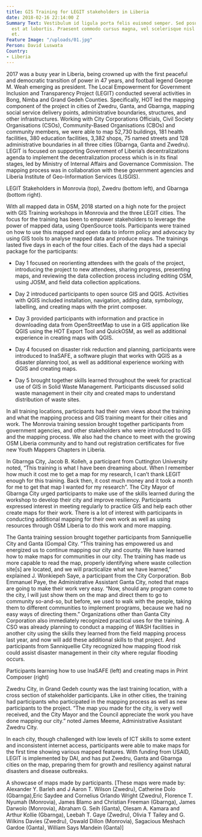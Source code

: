 ```yaml
---
title: GIS Training for LEGIT stakeholders in Liberia
date: 2018-02-16 22:14:00 Z
Summary Text: Vestibulum id ligula porta felis euismod semper. Sed posuere consectetur
  est at lobortis. Praesent commodo cursus magna, vel scelerisque nisl consectetur
  et.
Feature Image: "/uploads/01.jpg"
Person: David Luswata
Country:
- Liberia
---
```


2017 was a busy year in Liberia, being crowned up with the first peaceful and democratic transition of power in 47 years, and football legend George M. Weah emerging as president. The Local Empowerment for Government Inclusion and Transparency Project (LEGIT) conducted several activities in Bong, Nimba and Grand Gedeh Counties. Specifically, HOT led the mapping component of the project in cities of Zwedru, Ganta, and Gbarnga, mapping social service delivery points, administrative boundaries, structures, and other infrastructures. Working with City Corporations Officials, Civil Society Organisations (CSOs), Community-Based Organisations (CBOs) and community members, we were able to map 52,730 buildings, 181 health facilities, 380 education facilities, 3,382 shops, 75 named streets and 128 administrative boundaries in all three cities (Gbarnga, Ganta and Zwedru). LEGIT is focused on supporting Government of Liberia’s decentralizations agenda to implement the decentralization process which is in its final stages, led by Ministry of Internal Affairs and Governance Commission. The mapping process was in collaboration with these government agencies and Liberia Institute of Geo-Information Services (LISGIS).

LEGIT Stakeholders in Monrovia (top), Zwedru (bottom left), and Gbarnga (bottom right).

With all mapped data in OSM, 2018 started on a high note for the project with GIS Training workshops in Monrovia and the three LEGIT cities. The focus for the training has been to empower stakeholders to leverage the power of mapped data, using OpenSource tools. Participants were trained on how to use this mapped and open data to inform policy and advocacy by using GIS tools to analyse mapped data and produce maps. The trainings lasted five days in each of the four cities. Each of the days had a special package for the participants:


* Day 1 focused on reorienting attendees with the goals of the project, introducing the project to new attendees, sharing progress, presenting maps, and reviewing the data collection process including editing OSM, using JOSM, and field data collection applications.

* Day 2 introduced participants to open source GIS and QGIS. Activities with QGIS included installation, navigation, adding data, symbology, labelling, and creating maps with the print composer.

* Day 3 provided participants with information and practice in downloading data from OpenStreetMap to use in a GIS application like QGIS using the HOT Export Tool and QuickOSM, as well as additional experience in creating maps with QGIS.

* Day 4 focused on disaster risk reduction and planning, participants were introduced to InaSAFE, a software plugin that works with QGIS as a disaster planning tool, as well as additional experience working with QGIS and creating maps.

* Day 5 brought together skills learned throughout the week for practical use of GIS in Solid Waste Management. Participants discussed solid waste management in their city and created maps to understand distribution of waste sites.

In all training locations, participants had their own views about the training and what the mapping process and GIS training meant for their cities and work. The Monrovia training session brought together participants from government agencies, and other stakeholders who were introduced to GIS and the mapping process. We also had the chance to meet with the growing OSM Liberia community and to hand out registration certificates for five new Youth Mappers Chapters in Liberia.

In Gbarnga City, Jacob B. Kolleh, a participant from Cuttington University noted, “This training is what I have been dreaming about. When I remember how much it cost me to get a map for my research, I can’t thank LEGIT enough for this training. Back then, it cost much money and it took a month for me to get that map I wanted for my research”. The City Mayor of Gbarnga City urged participants to make use of the skills learned during the workshop to develop their city and improve resiliency. Participants expressed interest in meeting regularly to practice GIS and help each other create maps for their work. There is a lot of interest with participants in conducting additional mapping for their own work as well as using resources through OSM Liberia to do this work and more mapping.

The Ganta training session brought together participants from Sanniquellie City and Ganta (Gompa) City. “This training has empowered us and energized us to continue mapping our city and county. We have learned how to make maps for communities in our city. The training has made us more capable to read the map, properly identifying where waste collection site[s] are located, and we will practicalize what we have learned,” explained J. Wonkiepeh Saye, a participant from the City Corporation. Bob Emmanuel Paye, the Administrative Assistant Ganta City, noted that maps are going to make their work very easy. “Now, should any program come to the city, I will just show them on the map and direct them to go to community so-and-so, but before, we used to walk with the people, taking them to different communities to implement programs, because we had no easy ways of directing them.” Organizations other than Ganta City Corporation also immediately recognized practical uses for the training. A CSO was already planning to conduct a mapping of WASH facilities in another city using the skills they learned from the field mapping process last year, and now will add these additional skills to that project. And participants from Sanniquellie City recognized how mapping flood risk could assist disaster management in their city where regular flooding occurs.

Participants learning how to use InaSAFE (left) and creating maps in Print Composer (right)

Zwedru City, in Grand Gedeh county was the last training location, with a cross section of stakeholder participants. Like in other cities, the training had participants who participated in the mapping process as well as new participants to the project. “The map you made for the city, is very well received, and the City Mayor and the Council appreciate the work you have done mapping our city.” noted James Meeme, Administrative Assistant Zwedru City.

In each city, though challenged with low levels of ICT skills to some extent and inconsistent internet access, participants were able to make maps for the first time showing various mapped features. With funding from USAID, LEGIT is implemented by DAI, and has put Zwedru, Ganta and Gbarnga cities on the map, preparing them for growth and resiliency against natural disasters and disease outbreaks.

A showcase of maps made by participants. [These maps were made by: Alexander Y. Barleh and  J Aaron T. Wilson (Zwedru), Catherine Dolo (Gbarnga),Eric Saydee and  Cornelius Orlando Wright (Zwedru), Florence T. Nyumah (Monrovia), James Blamo and Christian Freeman (Gbarnga), James Darwolo (Monrovia), Abraham G. Seih (Ganta), Olesam A. Kamara and Arthur Kollie (Gbarnga), Leebah T. Gaye (Zwedru), Olivia T Tailey and G. Wilkins Davies (Zwedru), Oswald Dillon (Monrovia), Sagacious Meshach Gardoe (Ganta), William Says Mandein (Ganta)]

